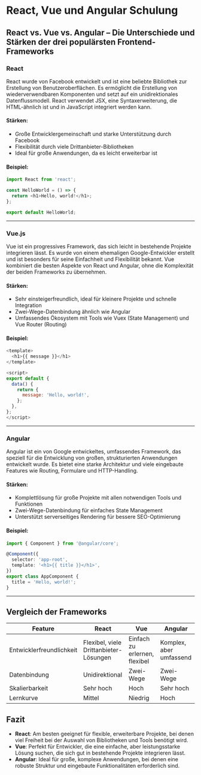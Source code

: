 
# React, Vue und Angular Schulung

## React vs. Vue vs. Angular – Die Unterschiede und Stärken der drei populärsten Frontend-Frameworks

### React

React wurde von Facebook entwickelt und ist eine beliebte Bibliothek zur Erstellung von Benutzeroberflächen. Es ermöglicht die Erstellung von wiederverwendbaren Komponenten und setzt auf ein unidirektionales Datenflussmodell. React verwendet JSX, eine Syntaxerweiterung, die HTML-ähnlich ist und in JavaScript integriert werden kann.

#### Stärken:
- Große Entwicklergemeinschaft und starke Unterstützung durch Facebook
- Flexibilität durch viele Drittanbieter-Bibliotheken
- Ideal für große Anwendungen, da es leicht erweiterbar ist

#### Beispiel:
```javascript
import React from 'react';

const HelloWorld = () => {
  return <h1>Hello, world!</h1>;
};

export default HelloWorld;
```

---

### Vue.js

Vue ist ein progressives Framework, das sich leicht in bestehende Projekte integrieren lässt. Es wurde von einem ehemaligen Google-Entwickler erstellt und ist besonders für seine Einfachheit und Flexibilität bekannt. Vue kombiniert die besten Aspekte von React und Angular, ohne die Komplexität der beiden Frameworks zu übernehmen.

#### Stärken:
- Sehr einsteigerfreundlich, ideal für kleinere Projekte und schnelle Integration
- Zwei-Wege-Datenbindung ähnlich wie Angular
- Umfassendes Ökosystem mit Tools wie Vuex (State Management) und Vue Router (Routing)

#### Beispiel:
```javascript
<template>
  <h1>{{ message }}</h1>
</template>

<script>
export default {
  data() {
    return {
      message: 'Hello, world!',
    };
  },
};
</script>
```

---

### Angular

Angular ist ein von Google entwickeltes, umfassendes Framework, das speziell für die Entwicklung von großen, strukturierten Anwendungen entwickelt wurde. Es bietet eine starke Architektur und viele eingebaute Features wie Routing, Formulare und HTTP-Handling.

#### Stärken:
- Komplettlösung für große Projekte mit allen notwendigen Tools und Funktionen
- Zwei-Wege-Datenbindung für einfaches State Management
- Unterstützt serverseitiges Rendering für bessere SEO-Optimierung

#### Beispiel:
```typescript
import { Component } from '@angular/core';

@Component({
  selector: 'app-root',
  template: '<h1>{{ title }}</h1>',
})
export class AppComponent {
  title = 'Hello, world!';
}
```

---

## Vergleich der Frameworks

| Feature                    | React                            | Vue                              | Angular                         |
|----------------------------|----------------------------------|----------------------------------|---------------------------------|
| Entwicklerfreundlichkeit    | Flexibel, viele Drittanbieter-Lösungen | Einfach zu erlernen, flexibel   | Komplex, aber umfassend         |
| Datenbindung                | Unidirektional                   | Zwei-Wege                        | Zwei-Wege                       |
| Skalierbarkeit              | Sehr hoch                        | Hoch                             | Sehr hoch                       |
| Lernkurve                   | Mittel                           | Niedrig                          | Hoch                            |

## Fazit

- **React**: Am besten geeignet für flexible, erweiterbare Projekte, bei denen viel Freiheit bei der Auswahl von Bibliotheken und Tools benötigt wird.
- **Vue**: Perfekt für Entwickler, die eine einfache, aber leistungsstarke Lösung suchen, die sich gut in bestehende Projekte integrieren lässt.
- **Angular**: Ideal für große, komplexe Anwendungen, bei denen eine robuste Struktur und eingebaute Funktionalitäten erforderlich sind.
